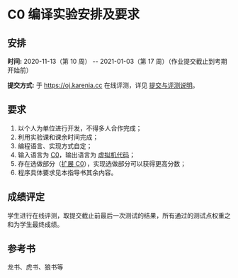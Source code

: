 # C0 编译实验安排及要求

## 安排

**时间:** 2020-11-13（第 10 周） -- 2021-01-03（第 17 周）（作业提交截止到考期开始前）

**提交方式:** 于 <https://oj.karenia.cc> 在线评测，详见 [提交与评测说明](./judge.md)。

## 要求

1. 以个人为单位进行开发，不得多人合作完成；
2. 利用实验课和课余时间完成；
3. 编程语言、实现方式自定；
4. 输入语言为 [C0](./c0/c0.md)，输出语言为 [虚拟机代码](./navm/index.md)；
5. 存在选做部分（[扩展 C0](./c0/extended-c0.md)），实现选做部分可以获得更高分数；
6. 程序具体要求见本指导书其余内容。

## 成绩评定

学生进行在线评测，取提交截止前最后一次测试的结果，所有通过的测试点权重之和为学生最终成绩。

## 参考书

龙书、虎书、狼书等
